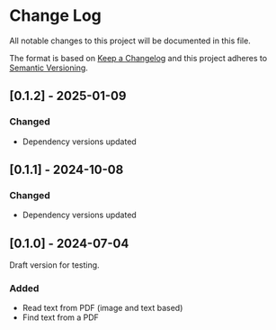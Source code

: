 # Change Log

All notable changes to this project will be documented in this file.

The format is based on [Keep a Changelog](https://keepachangelog.com/)
and this project adheres to [Semantic Versioning](https://semver.org/).

## [0.1.2] - 2025-01-09

### Changed

- Dependency versions updated


## [0.1.1] - 2024-10-08

### Changed

- Dependency versions updated

## [0.1.0] - 2024-07-04

Draft version for testing.

### Added

- Read text from PDF (image and text based)
- Find text from a PDF
